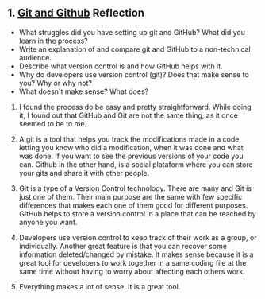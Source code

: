 ## 1. [Git and Github](1_get_started/readme.md) Reflection

* What struggles did you have setting up git and GitHub? What did you learn in the process?
* Write an explanation of and compare git and GitHub to a non-technical audience. 
* Describe what version control is and how GitHub helps with it.
* Why do developers use version control (git)? Does that make sense to you? Why or why not?
* What doesn't make sense? What does?

<!-- Add your reflection here. Remove the comment markers -->

1) I found the process do be easy and pretty straightforward. While doing it, I found out that GitHub and Git are not the same thing, as it once seemed to be to me.

2) A git is a tool that helps you track the modifications made in a code, letting you know who did a modification, when it was done and what was done. If you want to see the previous versions of your code you can.
Github in the other hand, is a social plataform where you can store your gits and share it with other people.

3) Git is a type of a Version Control technology. There are many and Git is just one of them. Their main purpose are the same with few specific differences that makes each one of them good for different purposes. GitHub helps to store a version control in a place that can be reached by anyone you want.

4) Developers use version control to keep track of their work as a group, or individually. Another great feature is that you can recover some information deleted/changed by mistake.
It makes sense because it is a great tool for developers to work together in a same coding file at the same time without having to worry about affecting each others work.

5) Everything makes a lot of sense. It is a great tool.
